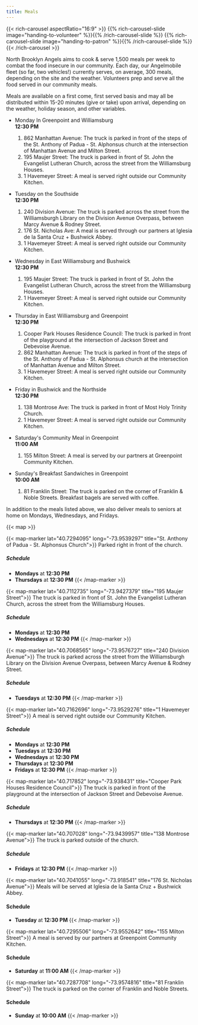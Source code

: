 ```yaml
---
title: Meals
---
```


{{< rich-carousel aspectRatio="16:9" >}}
  {{% rich-carousel-slide image="handing-to-volunteer" %}}{{% /rich-carousel-slide %}}
  {{% rich-carousel-slide image="handing-to-patron" %}}{{% /rich-carousel-slide %}}
{{< /rich-carousel >}}

North Brooklyn Angels aims to cook & serve 1,500 meals per week to combat the food insecure in our community. Each day, our Angelmobile fleet (so far, two vehicles!) currently serves, on average, 300 meals, depending on the site and the weather. Volunteers prep and serve all the food served in our community meals. 

Meals are available on a first come, first served basis and may all be distributed within 15-20 minutes (give or take) upon arrival, depending on the weather, holiday season, and other variables.

* Monday In Greenpoint and Williamsburg  
  **12:30 PM**
  1. 862 Manhattan Avenue: The truck is parked in front of the steps of the St. Anthony of Padua - St. Alphonsus church at the intersection of Manhattan Avenue and Milton Street.
  2. 195 Maujer Street: The truck is parked in front of St. John the Evangelist Lutheran Church, across the street from the Williamsburg Houses.
  3. 1 Havemeyer Street: A meal is served right outside our Community Kitchen.

* Tuesday on the Southside  
  **12:30 PM**
  1. 240 Division Avenue: The truck is parked across the street from the Williamsburgh Library on the Division Avenue Overpass, between Marcy Avenue & Rodney Street.
  2. 176 St. Nicholas Ave: A meal is served through our partners at Iglesia de la Santa Cruz + Bushwick Abbey.
  3. 1 Havemeyer Street: A meal is served right outside our Community Kitchen.

* Wednesday in East Williamsburg and Bushwick  
  **12:30 PM**
  1. 195 Maujer Street: The truck is parked in front of St. John the Evangelist Lutheran Church, across the street from the Williamsburg Houses.
  2. 1 Havemeyer Street: A meal is served right outside our Community Kitchen.

* Thursday in East Williamsburg and Greenpoint  
  **12:30 PM**
  1. Cooper Park Houses Residence Council: The truck is parked in front of the playground at the intersection of Jackson Street and Debevoise Avenue.
  2. 862 Manhattan Avenue: The truck is parked in front of the steps of the St. Anthony of Padua - St. Alphonsus church at the intersection of Manhattan Avenue and Milton Street.
  3. 1 Havemeyer Street: A meal is served right outside our Community Kitchen.

* Friday in Bushwick and the Northside  
  **12:30 PM**
  1. 138 Montrose Ave: The truck is parked in front of Most Holy Trinity Church.
  2. 1 Havemeyer Street: A meal is served right outside our Community Kitchen.

* Saturday's Community Meal in Greenpoint  
  **11:00 AM**
  1. 155 Milton Street: A meal is served by our partners at Greenpoint Community Kitchen.

* Sunday's Breakfast Sandwiches in Greenpoint  
  **10:00 AM**
  1. 81 Franklin Street: The truck is parked on the corner of Franklin & Noble Streets. Breakfast bagels are served with coffee. 

In addition to the meals listed above, we also deliver meals to seniors at home on Mondays, Wednesdays, and Fridays. 

{{< map >}}

{{< map-marker lat="40.7294095" long="-73.9539297" title="St. Anthony of Padua - St. Alphonsus Church">}}
Parked right in front of the church.

##### Schedule
* **Mondays** at **12:30 PM**
* **Thursdays** at **12:30 PM**
{{< /map-marker >}}

{{< map-marker lat="40.7112735" long="-73.9427379" title="195 Maujer Street">}}
The truck is parked in front of St. John the Evangelist Lutheran Church, across the street from the Williamsburg Houses.

##### Schedule
* **Mondays** at **12:30 PM**
* **Wednesdays** at **12:30 PM**
{{< /map-marker >}}

{{< map-marker lat="40.7068565" long="-73.9576727" title="240 Division Avenue">}}
The truck is parked across the street from the Williamsburgh Library on the Division Avenue Overpass, between Marcy Avenue & Rodney Street.

##### Schedule
* **Tuesdays** at **12:30 PM**
{{< /map-marker >}}

{{< map-marker lat="40.7162696" long="-73.9529276" title="1 Havemeyer Street">}}
A meal is served right outside our Community Kitchen.

##### Schedule
* **Mondays** at **12:30 PM**
* **Tuesdays** at **12:30 PM**
* **Wednesdays** at **12:30 PM**
* **Thursdays** at **12:30 PM**
* **Fridays** at **12:30 PM**
{{< /map-marker >}}

{{< map-marker lat="40.717852" long="-73.938431" title="Cooper Park Houses Residence Council">}}
The truck is parked in front of the playground at the intersection of Jackson Street and Debevoise Avenue.

##### Schedule
* **Thursdays** at **12:30 PM**
{{< /map-marker >}}

{{< map-marker lat="40.707028" long="-73.9439957" title="138 Montrose Avenue">}}
The truck is parked outside of the church.

##### Schedule
* **Fridays** at **12:30 PM**
{{< /map-marker >}}

{{< map-marker lat="40.7041055" long="-73.918541" title="176 St. Nicholas Avenue">}}
Meals will be served at Iglesia de la Santa Cruz + Bushwick Abbey.

#### Schedule
* **Tuesday** at **12:30 PM**
{{< /map-marker >}}

{{< map-marker lat="40.7295506" long="-73.9552642" title="155 Milton Street">}}
A meal is served by our partners at Greenpoint Community Kitchen.

#### Schedule
* **Saturday** at **11:00 AM**
{{< /map-marker >}}

{{< map-marker lat="40.7287708" long="-73.9574816" title="81 Franklin Street">}}
The truck is parked on the corner of Franklin and Noble Streets.

#### Schedule
* **Sunday** at **10:00 AM**
{{< /map-marker >}}